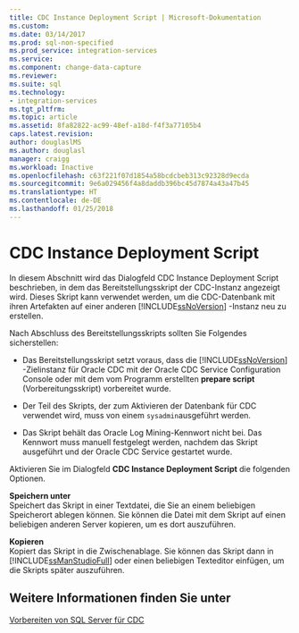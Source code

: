 ```yaml
---
title: CDC Instance Deployment Script | Microsoft-Dokumentation
ms.custom: 
ms.date: 03/14/2017
ms.prod: sql-non-specified
ms.prod_service: integration-services
ms.service: 
ms.component: change-data-capture
ms.reviewer: 
ms.suite: sql
ms.technology:
- integration-services
ms.tgt_pltfrm: 
ms.topic: article
ms.assetid: 8fa82822-ac99-48ef-a18d-f4f3a77105b4
caps.latest.revision: 
author: douglaslMS
ms.author: douglasl
manager: craigg
ms.workload: Inactive
ms.openlocfilehash: c63f221f07d1854a58bcdcbeb313c92328d9ecda
ms.sourcegitcommit: 9e6a029456f4a8daddb396bc45d7874a43a47b45
ms.translationtype: HT
ms.contentlocale: de-DE
ms.lasthandoff: 01/25/2018
---
```

# <a name="cdc-instance-deployment-script"></a>CDC Instance Deployment Script
  In diesem Abschnitt wird das Dialogfeld CDC Instance Deployment Script beschrieben, in dem das Bereitstellungsskript der CDC-Instanz angezeigt wird. Dieses Skript kann verwendet werden, um die CDC-Datenbank mit ihren Artefakten auf einer anderen [!INCLUDE[ssNoVersion](../../includes/ssnoversion-md.md)] -Instanz neu zu erstellen.  
  
 Nach Abschluss des Bereitstellungsskripts sollten Sie Folgendes sicherstellen:  
  
-   Das Bereitstellungsskript setzt voraus, dass die [!INCLUDE[ssNoVersion](../../includes/ssnoversion-md.md)] -Zielinstanz für Oracle CDC mit der Oracle CDC Service Configuration Console oder mit dem vom Programm erstellten **prepare script** (Vorbereitungsskript) vorbereitet wurde.  
  
-   Der Teil des Skripts, der zum Aktivieren der Datenbank für CDC verwendet wird, muss von einem `sysadmin`ausgeführt werden.  
  
-   Das Skript behält das Oracle Log Mining-Kennwort nicht bei. Das Kennwort muss manuell festgelegt werden, nachdem das Skript ausgeführt und der Oracle CDC Service gestartet wurde.  
  
 Aktivieren Sie im Dialogfeld **CDC Instance Deployment Script** die folgenden Optionen.  
  
 **Speichern unter**  
 Speichert das Skript in einer Textdatei, die Sie an einem beliebigen Speicherort ablegen können. Sie können die Datei mit dem Skript auf einen beliebigen anderen Server kopieren, um es dort auszuführen.  
  
 **Kopieren**  
 Kopiert das Skript in die Zwischenablage. Sie können das Skript dann in [!INCLUDE[ssManStudioFull](../../includes/ssmanstudiofull-md.md)] oder einen beliebigen Texteditor einfügen, um die Skripts später auszuführen.  
  
## <a name="see-also"></a>Weitere Informationen finden Sie unter  
 [Vorbereiten von SQL Server für CDC](../../integration-services/change-data-capture/prepare-sql-server-for-cdc.md)  
  
  
